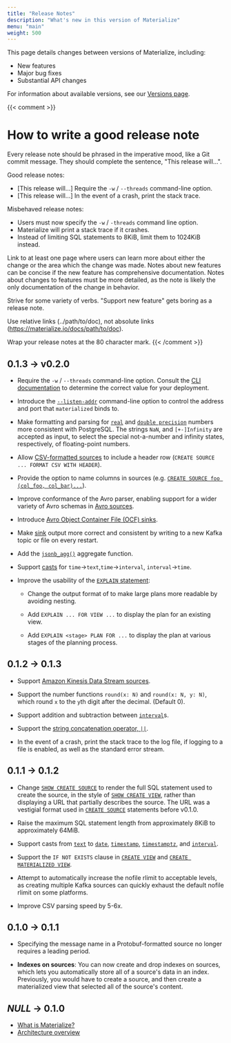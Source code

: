 ```yaml
---
title: "Release Notes"
description: "What's new in this version of Materialize"
menu: "main"
weight: 500
---
```


This page details changes between versions of Materialize, including:

- New features
- Major bug fixes
- Substantial API changes

For information about available versions, see our [Versions page](../versions).

{{< comment >}}
# How to write a good release note

Every release note should be phrased in the imperative mood, like a Git
commit message. They should complete the sentence, "This release will...".

Good release notes:

  - [This release will...] Require the `-w` / `--threads` command-line option.
  - [This release will...] In the event of a crash, print the stack trace.

Misbehaved release notes:

  - Users must now specify the `-w` / `-threads` command line option.
  - Materialize will print a stack trace if it crashes.
  - Instead of limiting SQL statements to 8KiB, limit them to 1024KiB instead.

Link to at least one page where users can learn more about either the change or
the area which the change was made. Notes about new features can be concise if
the new feature has comprehensive documentation. Notes about changes to features
must be more detailed, as the note is likely the only documentation of the
change in behavior.

Strive for some variety of verbs. "Support new feature" gets boring as a release
note.

Use relative links (../path/to/doc), not absolute links
(https://materialize.io/docs/path/to/doc).

Wrap your release notes at the 80 character mark.
{{< /comment >}}

<span id="v0.2.0"></span>
## 0.1.3 &rarr; v0.2.0

- Require the `-w` / `--threads` command-line option. Consult the [CLI
  documentation](../cli/#worker-threads) to determine the correct value for your
  deployment.

- Introduce the [`--listen-addr`](../cli/#listen-address) command-line option to
  control the address and port that `materialized` binds to.

- Make formatting and parsing for [`real`](../sql/types/float) and
  [`double precision`](../sql/types/float) numbers more
  consistent with PostgreSQL. The strings `NaN`, and `[+-]Infinity` are
  accepted as input, to select the special not-a-number and infinity states,
  respectively,  of floating-point numbers.

- Allow [CSV-formatted sources](../sql/create-source/csv-source/#csv-format-details)
  to include a header row (`CREATE SOURCE ... FORMAT CSV WITH HEADER`).

- Provide the option to name columns in sources (e.g. [`CREATE SOURCE foo
  (col_foo, col_bar)...`](../sql/create-source/csv-source/#creating-a-source-from-a-dynamic-csv)).

- Improve conformance of the Avro parser, enabling support for
  a wider variety of Avro schemas in [Avro sources](../sql/create-source/avro-kafka).

- Introduce [Avro Object Container File (OCF) sinks](../sql/create-sink/#avro-ocf-sinks).

- Make [sink](../sql/create-sink/) output more correct and consistent by
  writing to a new Kafka topic or file on every restart.

- Add the [`jsonb_agg()`](../sql/functions/#aggregate-func) aggregate function.

- Support [casts](../sql/functions/cast/) for `time`->`text`,`time`->`interval`, `interval`->`time`.

- Improve the usability of the [`EXPLAIN` statement](../sql/explain):

  - Change the output format of to make large plans more readable by avoiding
    nesting.

  - Add `EXPLAIN ... FOR VIEW ...` to display the plan for an existing
    view.

  - Add `EXPLAIN <stage> PLAN FOR ...` to display the plan at various
    stages of the planning process.

<span id="v0.1.3"></span>
## 0.1.2 &rarr; 0.1.3

- Support [Amazon Kinesis Data Stream sources](../sql/create-source/kinesis-source/).

- Support the number functions `round(x: N)` and `round(x: N, y: N)`, which
  round `x` to the `y`th digit after the decimal. (Default 0).

- Support addition and subtraction between [`interval`]s.

- Support the [string concatenation operator, `||`](../sql/functions/#string).

- In the event of a crash, print the stack trace to the log file, if logging to
  a file is enabled, as well as the standard error stream.

<span id="v0.1.2"></span>
## 0.1.1 &rarr; 0.1.2

- Change [`SHOW CREATE SOURCE`] to render the full SQL statement used to create
  the source, in the style of [`SHOW CREATE VIEW`], rather than displaying a URL
  that partially describes the source. The URL was a vestigial format used in
  [`CREATE SOURCE`] statements before v0.1.0.

- Raise the maximum SQL statement length from approximately 8KiB to
  approximately 64MiB.

- Support casts from [`text`] to [`date`], [`timestamp`], [`timestamptz`], and
  [`interval`].

- Support the `IF NOT EXISTS` clause in [`CREATE VIEW`] and
  [`CREATE MATERIALIZED VIEW`].

- Attempt to automatically increase the nofile rlimit to acceptable levels, as
  creating multiple Kafka sources can quickly exhaust the default nofile rlimit
  on some platforms.

- Improve CSV parsing speed by 5-6x.

[`CREATE SOURCE`]: ../sql/create-source
[`SHOW CREATE SOURCE`]: ../sql/show-create-source
[`SHOW CREATE VIEW`]: ../sql/show-create-view
[`CREATE MATERIALIZED VIEW`]: ../sql/create-materialized-view
[`CREATE VIEW`]: ../sql/create-view
[`text`]: ../sql/types/text
[`date`]: ../sql/types/date
[`timestamp`]: ../sql/types/timestamp
[`timestamptz`]: ../sql/types/timestamptz
[`interval`]: ../sql/types/interval

<span id="v0.1.1"></span>
## 0.1.0 &rarr; 0.1.1

* Specifying the message name in a Protobuf-formatted source no longer requires
  a leading period.

- **Indexes on sources**: You can now create and drop indexes on sources, which
  lets you automatically store all of a source's data in an index. Previously,
  you would have to create a source, and then create a materialized view that
  selected all of the source's content.

<span id="v0.1.1"></span>
## _NULL_ &rarr; 0.1.0

- [What is Materialize?](../overview/what-is-materialize/)
- [Architecture overview](../overview/architecture/)

